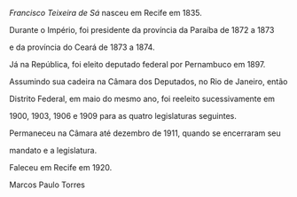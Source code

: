 

*Francisco Teixeira de Sá* nasceu em Recife em 1835.



Durante o Império, foi presidente da província da Paraíba de 1872 a 1873

e da província do Ceará de 1873 a 1874.



Já na República, foi eleito deputado federal por Pernambuco em 1897.

Assumindo sua cadeira na Câmara dos Deputados, no Rio de Janeiro, então

Distrito Federal, em maio do mesmo ano, foi reeleito sucessivamente em

1900, 1903, 1906 e 1909 para as quatro legislaturas seguintes.

Permaneceu na Câmara até dezembro de 1911, quando se encerraram seu

mandato e a legislatura.



Faleceu em Recife em 1920.



Marcos Paulo Torres




